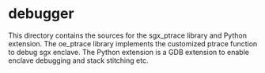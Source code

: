 debugger
====

This directory contains the sources for the sgx_ptrace library and Python 
extension. The oe_ptrace library implements the customized ptrace function 
to debug sgx enclave. The Python extension is a GDB extension to enable 
enclave debugging and stack stitching etc.
